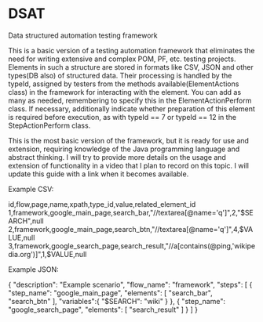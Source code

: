 # DSAT
Data structured automation testing framework

This is a basic version of a testing automation framework that eliminates the need for writing extensive and complex POM, PF, etc. testing projects. Elements in such a structure are stored in formats like CSV, JSON and other types(DB also) of structured data. Their processing is handled by the typeId, assigned by testers from the methods available(ElementActions class) in the framework for interacting with the element. You can add as many as needed, remembering to specify this in the ElementActionPerform class. If necessary, additionally indicate whether preparation of this element is required before execution, as with typeId == 7 or typeId == 12 in the StepActionPerform class.

This is the most basic version of the framework, but it is ready for use and extension, requiring knowledge of the Java programming language and abstract thinking. I will try to provide more details on the usage and extension of functionality in a video that I plan to record on this topic. I will update this guide with a link when it becomes available.

Example CSV:

id,flow,page,name,xpath,type_id,value,related_element_id 1,framework,google_main_page,search_bar,"//textarea[@name='q']",2,"$SEARCH",null 2,framework,google_main_page,search_btn,"//textarea[@name='q']",4,$VALUE,null 3,framework,google_search_page,search_result,"//a[contains(@ping,'wikipedia.org')]",1,$VALUE,null

Example JSON:

{ "description": "Example scenario", "flow_name": "framework", "steps": [ { "step_name": "google_main_page", "elements": [ "search_bar", "search_btn" ], "variables":{ "$SEARCH": "wiki" } }, { "step_name": "google_search_page", "elements": [ "search_result" ] } ] }